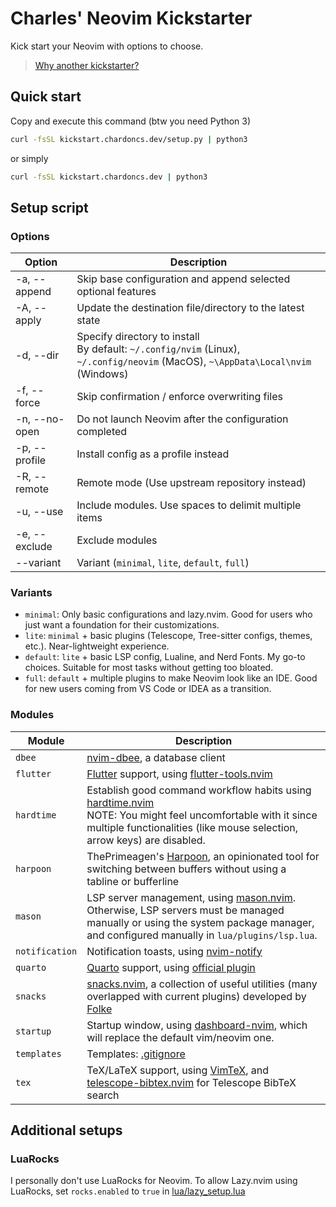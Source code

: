 # Charles' Neovim Kickstarter

Kick start your Neovim with options to choose.

> [Why another kickstarter?](https://github.com/chardoncs/cd-kickstart.nvim/wiki/FAQ#q-why-another-kickstarter)

## Quick start

Copy and execute this command (btw you need Python 3)

```bash
curl -fsSL kickstart.chardoncs.dev/setup.py | python3
```

or simply

```bash
curl -fsSL kickstart.chardoncs.dev | python3
```

## Setup script

### Options

|    Option        |                                 Description                                    |
|------------------|--------------------------------------------------------------------------------|
| -a, --append     | Skip base configuration and append selected optional features                  |
| -A, --apply      | Update the destination file/directory to the latest state                      |
| -d, --dir        | Specify directory to install<br />By default: `~/.config/nvim` (Linux), `~/.config/neovim` (MacOS), `~\AppData\Local\nvim` (Windows) |
| -f, --force      | Skip confirmation / enforce overwriting files                                  |
| -n, --no-open    | Do not launch Neovim after the configuration completed                         |
| -p, --profile    | Install config as a profile instead                                            |
| -R, --remote     | Remote mode (Use upstream repository instead)                                  |
| -u, --use        | Include modules. Use spaces to delimit multiple items                          |
| -e, --exclude    | Exclude modules                                                                |
| --variant        | Variant (`minimal`, `lite`, `default`, `full`)                                 |

### Variants

- `minimal`: Only basic configurations and lazy.nvim. Good for users who just want a foundation for their customizations.
- `lite`: `minimal` + basic plugins (Telescope, Tree-sitter configs, themes, etc.). Near-lightweight experience.
- `default`: `lite` + basic LSP config, Lualine, and Nerd Fonts. My go-to choices. Suitable for most tasks without getting too bloated.
- `full`: `default` + multiple plugins to make Neovim look like an IDE. Good for new users coming from VS Code or IDEA as a transition.

### Modules

|     Module       |                                 Description                                    |
|------------------|--------------------------------------------------------------------------------|
| `dbee`           | [nvim-dbee](https://github.com/kndndrj/nvim-dbee), a database client |
| `flutter`        | [Flutter](https://flutter.dev/) support, using [flutter-tools.nvim](https://github.com/nvim-flutter/flutter-tools.nvim) |
| `hardtime`       | Establish good command workflow habits using [hardtime.nvim](https://github.com/m4xshen/hardtime.nvim)<br />NOTE: You might feel uncomfortable with it since multiple functionalities (like mouse selection, arrow keys) are disabled. |
| `harpoon`        | ThePrimeagen's [Harpoon](https://github.com/ThePrimeagen/harpoon/tree/harpoon2), an opinionated tool for switching between buffers without using a tabline or bufferline |
| `mason`          | LSP server management, using [mason.nvim](https://github.com/williamboman/mason.nvim).<br/>Otherwise, LSP servers must be managed manually or using the system package manager, and configured manually in `lua/plugins/lsp.lua`. |
| `notification`   | Notification toasts, using [nvim-notify](https://github.com/rcarriga/nvim-notify) |
| `quarto`         | [Quarto](https://quarto.org/) support, using [official plugin](https://github.com/quarto-dev/quarto-nvim) |
| `snacks`         | [snacks.nvim](https://github.com/folke/snacks.nvim), a collection of useful utilities (many overlapped with current plugins) developed by [Folke](https://github.com/folke) |
| `startup`        | Startup window, using [dashboard-nvim](https://github.com/nvimdev/dashboard-nvim), which will replace the default vim/neovim one. |
| `templates`      | Templates: [.gitignore](https://github.com/wintermute-cell/gitignore.nvim) |
| `tex`            | TeX/LaTeX support, using [VimTeX](https://github.com/lervag/vimtex/), and [telescope-bibtex.nvim](https://github.com/nvim-telescope/telescope-bibtex.nvim) for Telescope BibTeX search |

## Additional setups

### LuaRocks

I personally don't use LuaRocks for Neovim. To allow Lazy.nvim using LuaRocks, set `rocks.enabled` to `true` in [lua/lazy_setup.lua](/base/lua/lazy_setup.lua)

